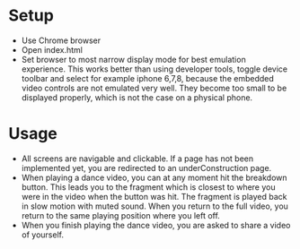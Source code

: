 # Setup

- Use Chrome browser
- Open index.html
- Set browser to most narrow display mode for best emulation experience. This works better than using developer tools, toggle device toolbar and select for example iphone 6,7,8, because the embedded video controls are not emulated very well. They become too small to be displayed properly, which is not the case on a physical phone.

# Usage

- All screens are navigable and clickable. If a page has not been implemented yet, you are redirected to an underConstruction page.
- When playing a dance video, you can at any moment hit the breakdown button. This leads you to the fragment which is closest to where you were in the video when the button was hit. The fragment is played back in slow motion with muted sound. When you return to the full video, you return to the same playing position where you left off. 
- When you finish playing the dance video, you are asked to share a video of yourself.

